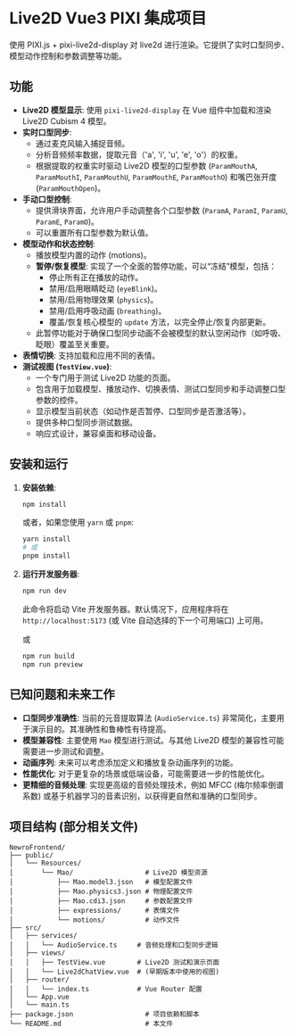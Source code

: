 # Live2D Vue3 PIXI 集成项目

使用 PIXI.js + pixi-live2d-display 对 live2d 进行渲染。它提供了实时口型同步、模型动作控制和参数调整等功能。

## 功能

*   **Live2D 模型显示**: 使用 `pixi-live2d-display` 在 Vue 组件中加载和渲染 Live2D Cubism 4 模型。
*   **实时口型同步**:
    *   通过麦克风输入捕捉音频。
    *   分析音频频率数据，提取元音（'a', 'i', 'u', 'e', 'o'）的权重。
    *   根据提取的权重实时驱动 Live2D 模型的口型参数 (`ParamMouthA`, `ParamMouthI`, `ParamMouthU`, `ParamMouthE`, `ParamMouthO`) 和嘴巴张开度 (`ParamMouthOpen`)。
*   **手动口型控制**:
    *   提供滑块界面，允许用户手动调整各个口型参数 (`ParamA`, `ParamI`, `ParamU`, `ParamE`, `ParamO`)。
    *   可以重置所有口型参数为默认值。
*   **模型动作和状态控制**:
    *   播放模型内置的动作 (motions)。
    *   **暂停/恢复模型**: 实现了一个全面的暂停功能，可以“冻结”模型，包括：
        *   停止所有正在播放的动作。
        *   禁用/启用眼睛眨动 (`eyeBlink`)。
        *   禁用/启用物理效果 (`physics`)。
        *   禁用/启用呼吸动画 (`breathing`)。
        *   覆盖/恢复核心模型的 `update` 方法，以完全停止/恢复内部更新。
    *   此暂停功能对于确保口型同步动画不会被模型的默认空闲动作（如呼吸、眨眼）覆盖至关重要。
*   **表情切换**: 支持加载和应用不同的表情。
*   **测试视图 (`TestView.vue`)**:
    *   一个专门用于测试 Live2D 功能的页面。
    *   包含用于加载模型、播放动作、切换表情、测试口型同步和手动调整口型参数的控件。
    *   显示模型当前状态（如动作是否暂停、口型同步是否激活等）。
    *   提供多种口型同步测试数据。
    *   响应式设计，兼容桌面和移动设备。

## 安装和运行

1.  **安装依赖**:
    ```bash
    npm install
    ```
    或者，如果您使用 `yarn` 或 `pnpm`:
    ```bash
    yarn install
    # 或
    pnpm install
    ```

2.  **运行开发服务器**:
    ```bash
    npm run dev
    ```
    此命令将启动 Vite 开发服务器。默认情况下，应用程序将在 `http://localhost:5173` (或 Vite 自动选择的下一个可用端口) 上可用。

    或
    ```bash
    npm run build
    npm run preview
    ```

## 已知问题和未来工作

*   **口型同步准确性**: 当前的元音提取算法 (`AudioService.ts`) 非常简化，主要用于演示目的。其准确性和鲁棒性有待提高。
*   **模型兼容性**: 主要使用 `Mao` 模型进行测试。与其他 Live2D 模型的兼容性可能需要进一步测试和调整。
*   **动画序列**: 未来可以考虑添加定义和播放复杂动画序列的功能。
*   **性能优化**: 对于更复杂的场景或低端设备，可能需要进一步的性能优化。
*   **更精细的音频处理**: 实现更高级的音频处理技术，例如 MFCC (梅尔频率倒谱系数) 或基于机器学习的音素识别，以获得更自然和准确的口型同步。

## 项目结构 (部分相关文件)

```
NewroFrontend/
├── public/
│   └── Resources/
│       └── Mao/                  # Live2D 模型资源
│           ├── Mao.model3.json   # 模型配置文件
│           ├── Mao.physics3.json # 物理配置文件
│           ├── Mao.cdi3.json     # 参数配置文件
│           ├── expressions/      # 表情文件
│           └── motions/          # 动作文件
├── src/
│   ├── services/
│   │   └── AudioService.ts     # 音频处理和口型同步逻辑
│   ├── views/
│   │   ├── TestView.vue        # Live2D 测试和演示页面
│   │   └── Live2dChatView.vue  # (早期版本中使用的视图)
│   ├── router/
│   │   └── index.ts            # Vue Router 配置
│   └── App.vue
│   └── main.ts
├── package.json                  # 项目依赖和脚本
└── README.md                     # 本文件
```